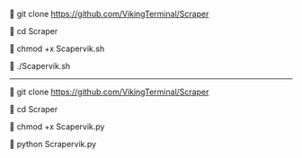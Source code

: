 📲 git clone https://github.com/VikingTerminal/Scraper

📲 cd Scraper

📲 chmod +x Scapervik.sh

📲 ./Scapervik.sh

-----------------------------------

📲 git clone https://github.com/VikingTerminal/Scraper

📲 cd Scraper

📲 chmod +x Scapervik.py

📲 python Scrapervik.py
